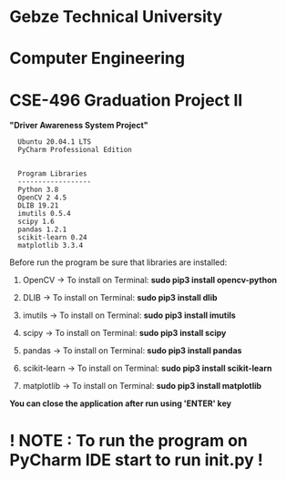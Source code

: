 # Gebze Technical University
# Computer Engineering
# CSE-496 Graduation Project II


 **"Driver Awareness System Project"**

      Ubuntu 20.04.1 LTS
      PyCharm Professional Edition
 
 
      Program Libraries
      ------------------
      Python 3.8
      OpenCV 2 4.5
      DLIB 19.21
      imutils 0.5.4
      scipy 1.6
      pandas 1.2.1
      scikit-learn 0.24
      matplotlib 3.3.4


Before run the program be sure that libraries are installed:

1. OpenCV ->
   To install on Terminal: 
   **sudo pip3 install opencv-python**
   
2. DLIB -> 
   To install on Terminal: 
   **sudo pip3 install dlib**
   
3. imutils -> 
   To install on Terminal: 
   **sudo pip3 install imutils**

4. scipy -> 
   To install on Terminal: 
   **sudo pip3 install scipy**

5. pandas -> 
   To install on Terminal: 
   **sudo pip3 install pandas**
   
6. scikit-learn -> 
   To install on Terminal: 
   **sudo pip3 install scikit-learn**
   
7. matplotlib -> 
   To install on Terminal: 
   **sudo pip3 install matplotlib**


**You can close the application after run using 'ENTER' key**

# **! NOTE : To run the program on PyCharm IDE start to run __init__.py !**
